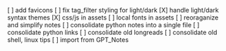 [ ] add favicons
[ ] fix tag_filter styling for light/dark
[X] handle light/dark syntax themes
[X] css/js in assets
[ ] local fonts in assets
[ ] reoraganize and simplify notes
[ ] consolidate python notes into a single file
[ ] consolidate python links
[ ] consolidate old longreads
[ ] consolidate old shell, linux tips
[ ] import from GPT_Notes
